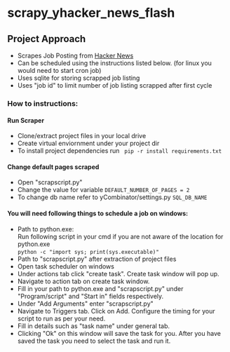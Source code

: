 # scrapy_yhacker_news_flash

## Project Approach 
- Scrapes Job Posting from [Hacker News](https://news.ycombinator.com/jobs?)
- Can be scheduled using the instructions listed below. (for linux you would need to start cron job)
- Uses sqlite for storing scrapped job listing
- Uses "job id" to limit number of job listing scrapped after first cycle
### How to instructions:
#### Run Scraper
- Clone/extract project files in your local drive 
- Create virtual enviornment under your project dir
- To install project dependencies run 
  `` pip -r install requirements.txt``
#### Change default pages scraped
- Open "scrapscript.py"
- Change the value for variable ``DEFAULT_NUMBER_OF_PAGES = 2``
- To change db name refer to yCombinator/settings.py ``SQL_DB_NAME``
#### You will need following things to schedule a job on windows:
- Path to python.exe:  <br />
  Run following script in your cmd if you are not aware of the location for python.exe <br />
  `python -c "import sys; print(sys.executable)"` <br />
- Path to "scrapscript.py" after extraction of project files <br />
- Open task scheduler on windows
- Under actions tab click "create task". Create task window will pop up.
- Navigate to action tab on create task window. 
- Fill in your path to python.exe and "scrapscript.py" under "Program/script" and "Start in" fields respectively.  
- Under "Add Arguments" enter "scrapscript.py"
- Navigate to Triggers tab. Click on Add. Configure the timing for your script to run as per your need. 
- Fill in details such as "task name" under general tab. 
- Clicking "Ok" on this window will save the task for you. After you have saved the task you need to select the task and run it. 


